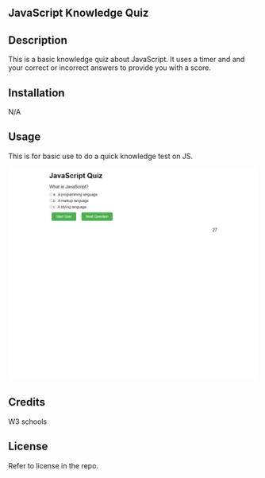 ## JavaScript Knowledge Quiz

## Description
This is a basic knowledge quiz about JavaScript. It uses a timer and and your correct or incorrect answers to provide you with a score. 

## Installation
N/A

## Usage
This is for basic use to do a quick knowledge test on  JS.

![alt text](assets/images/quiz_screenshot.png)

## Credits
W3 schools

## License
Refer to license in the repo.